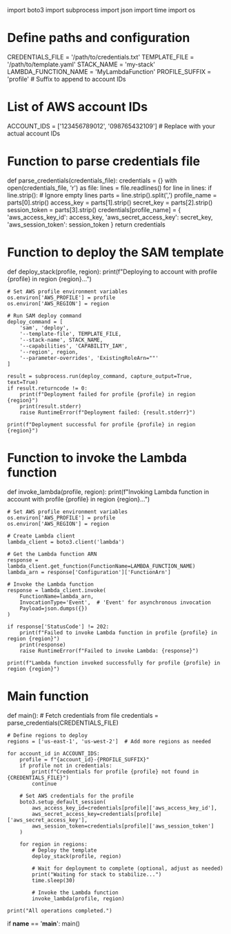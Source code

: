 import boto3
import subprocess
import json
import time
import os

# Define paths and configuration
CREDENTIALS_FILE = '/path/to/credentials.txt'
TEMPLATE_FILE = '/path/to/template.yaml'
STACK_NAME = 'my-stack'
LAMBDA_FUNCTION_NAME = 'MyLambdaFunction'
PROFILE_SUFFIX = 'profile'  # Suffix to append to account IDs

# List of AWS account IDs
ACCOUNT_IDS = ['123456789012', '098765432109']  # Replace with your actual account IDs

# Function to parse credentials file
def parse_credentials(credentials_file):
    credentials = {}
    with open(credentials_file, 'r') as file:
        lines = file.readlines()
        for line in lines:
            if line.strip():  # Ignore empty lines
                parts = line.strip().split(',')
                profile_name = parts[0].strip()
                access_key = parts[1].strip()
                secret_key = parts[2].strip()
                session_token = parts[3].strip()
                credentials[profile_name] = {
                    'aws_access_key_id': access_key,
                    'aws_secret_access_key': secret_key,
                    'aws_session_token': session_token
                }
    return credentials

# Function to deploy the SAM template
def deploy_stack(profile, region):
    print(f"Deploying to account with profile {profile} in region {region}...")
    
    # Set AWS profile environment variables
    os.environ['AWS_PROFILE'] = profile
    os.environ['AWS_REGION'] = region

    # Run SAM deploy command
    deploy_command = [
        'sam', 'deploy',
        '--template-file', TEMPLATE_FILE,
        '--stack-name', STACK_NAME,
        '--capabilities', 'CAPABILITY_IAM',
        '--region', region,
        '--parameter-overrides', 'ExistingRoleArn=""'
    ]

    result = subprocess.run(deploy_command, capture_output=True, text=True)
    if result.returncode != 0:
        print(f"Deployment failed for profile {profile} in region {region}")
        print(result.stderr)
        raise RuntimeError(f"Deployment failed: {result.stderr}")

    print(f"Deployment successful for profile {profile} in region {region}")

# Function to invoke the Lambda function
def invoke_lambda(profile, region):
    print(f"Invoking Lambda function in account with profile {profile} in region {region}...")
    
    # Set AWS profile environment variables
    os.environ['AWS_PROFILE'] = profile
    os.environ['AWS_REGION'] = region

    # Create Lambda client
    lambda_client = boto3.client('lambda')

    # Get the Lambda function ARN
    response = lambda_client.get_function(FunctionName=LAMBDA_FUNCTION_NAME)
    lambda_arn = response['Configuration']['FunctionArn']

    # Invoke the Lambda function
    response = lambda_client.invoke(
        FunctionName=lambda_arn,
        InvocationType='Event',  # 'Event' for asynchronous invocation
        Payload=json.dumps({})
    )

    if response['StatusCode'] != 202:
        print(f"Failed to invoke Lambda function in profile {profile} in region {region}")
        print(response)
        raise RuntimeError(f"Failed to invoke Lambda: {response}")

    print(f"Lambda function invoked successfully for profile {profile} in region {region}")

# Main function
def main():
    # Fetch credentials from file
    credentials = parse_credentials(CREDENTIALS_FILE)
    
    # Define regions to deploy
    regions = ['us-east-1', 'us-west-2']  # Add more regions as needed

    for account_id in ACCOUNT_IDS:
        profile = f"{account_id}-{PROFILE_SUFFIX}"
        if profile not in credentials:
            print(f"Credentials for profile {profile} not found in {CREDENTIALS_FILE}")
            continue

        # Set AWS credentials for the profile
        boto3.setup_default_session(
            aws_access_key_id=credentials[profile]['aws_access_key_id'],
            aws_secret_access_key=credentials[profile]['aws_secret_access_key'],
            aws_session_token=credentials[profile]['aws_session_token']
        )

        for region in regions:
            # Deploy the template
            deploy_stack(profile, region)

            # Wait for deployment to complete (optional, adjust as needed)
            print("Waiting for stack to stabilize...")
            time.sleep(30)

            # Invoke the Lambda function
            invoke_lambda(profile, region)

    print("All operations completed.")

if __name__ == '__main__':
    main()
